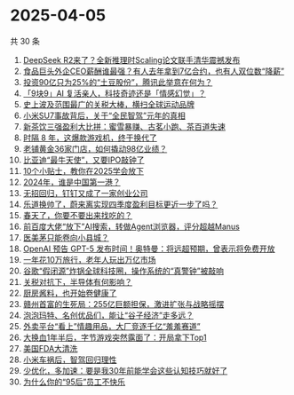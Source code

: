 # 2025-04-05

共 30 条

<!-- BEGIN 36KR -->
<!-- 最后更新时间 2025-04-05 10:55:18 +0800 -->
1. [DeepSeek R2来了？全新推理时Scaling论文联手清华震撼发布](https://36kr.com/p/3235677673865217)
1. [食品巨头外企CEO薪酬谁最强？有人去年拿到7亿合约，也有人双位数“降薪”](https://36kr.com/p/3234508357664392)
1. [投资90亿只为25%的“土豆股份”，腾讯此举意在何为？](https://36kr.com/p/3231323140646400)
1. [「9块9」AI 复活亲人，科技奇迹还是「情感幻觉」？](https://36kr.com/p/3235310127890437)
1. [史上波及范围最广的关税大棒，横扫全球运动品牌](https://36kr.com/p/3234493917331461)
1. [小米SU7事故背后，关于“全民智驾”元年的真相](https://36kr.com/p/3234366867963910)
1. [新茶饮三强盈利大比拼：蜜雪暴赚、古茗小跑、茶百道失速](https://36kr.com/p/3235103090589696)
1. [时隔 8 年，这爆款游戏机，终于换代了](https://36kr.com/p/3234511806677000)
1. [老铺黄金36家门店，如何撬动98亿业绩？](https://36kr.com/p/3234523899183108)
1. [比亚迪“最牛天使”，又要IPO敲钟了](https://36kr.com/p/3224248235746821)
1. [10个小贴士，教你在2025学会放下](https://36kr.com/p/3235448861261449)
1. [2024年，谁是中国第一港？](https://36kr.com/p/3235249446502022)
1. [无招回归，钉钉又成了一家创业公司](https://36kr.com/p/3234448396035588)
1. [乐道换帅了，蔚来离实现四季度盈利目标更近一步了吗？](https://36kr.com/p/3232858109158920)
1. [春天了，你要不要出来找吃的？](https://36kr.com/p/3234452717043714)
1. [前百度大佬“放下”AI搜索，转做Agent浏览器，评分超越Manus](https://36kr.com/p/3234553265988866)
1. [医美茅只能卷向小县城？](https://36kr.com/p/3235076139400839)
1. [OpenAI 预告 GPT-5 发布时间！奥特曼：将远超预期，曾表示将免费开放](https://36kr.com/p/3236549901696647)
1. [一年花10万旅行，老年人玩出万亿市场](https://36kr.com/p/3236508233973765)
1. [谷歌“假闭源”炸锅全球科技圈，操作系统的“真警钟”被敲响](https://36kr.com/p/3235662774763137)
1. [关税对抗下，半导体有何影响？](https://36kr.com/p/3236005339692675)
1. [厨房酱料，也开始卷健康了](https://36kr.com/p/3235963606859398)
1. [赣州首富的生死局：255亿巨额担保，激进扩张与战略摇摆](https://36kr.com/p/3235822619862279)
1. [泡泡玛特、名创优品们，能让“谷子经济”走多远？](https://36kr.com/p/3235931531230848)
1. [外卖平台“看上”情趣用品，大厂竞逐千亿“羞羞赛道”](https://36kr.com/p/3235821194782208)
1. [大换血1年半后，字节游戏突然露面了：开局拿下Top1](https://36kr.com/p/3234371495919241)
1. [美国FDA大清洗](https://36kr.com/p/3234363176206341)
1. [小米车祸后，智驾回归理性](https://36kr.com/p/3234415634693766)
1. [少优化，多加速：要是我30年前能学会这些认知技巧就好了](https://36kr.com/p/3202900611572226)
1. [为什么你的“95后”员工不快乐](https://36kr.com/p/3210424954225801)
<!-- END 36KR -->